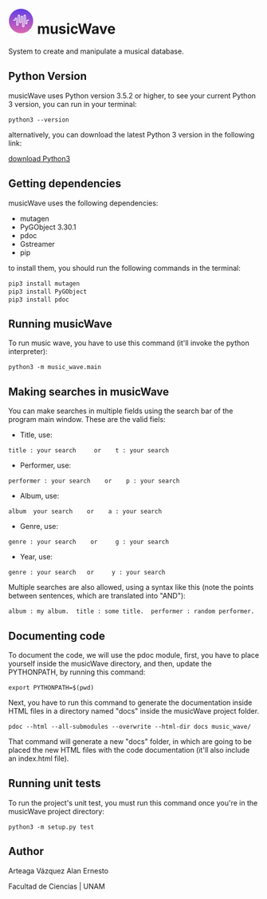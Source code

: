 # ![musicWave Logo](resources/musicWave50.png) musicWave
System to create and manipulate a musical database.

## Python Version
musicWave uses Python version 3.5.2 or higher, to see your current Python 3
version, you can run in your terminal:

```
python3 --version
```

alternatively, you can download the latest Python 3 version in the following
link:

[download Python3](https://www.python.org/downloads/)

## Getting dependencies
musicWave uses the following dependencies:

- mutagen
- PyGObject 3.30.1
- pdoc
- Gstreamer
- pip

to install them, you should run the following commands in the terminal:
```
pip3 install mutagen
pip3 install PyGObject
pip3 install pdoc
```

## Running musicWave

To run music wave, you have to use this command (it'll invoke the python
interpreter):

```
python3 -m music_wave.main
```

## Making searches in musicWave

You can make searches in multiple fields using the search bar of the program
main window. These are the valid fiels:

- Title, use:
```
title : your search     or    t : your search
```
- Performer, use:
```
performer : your search    or    p : your search
```
- Album, use:
```
album  your search    or    a : your search
```

- Genre, use:
```
genre : your search    or     g : your search
```
- Year, use:
```
genre : your search   or     y : your search
```

Multiple searches are also allowed, using a syntax like this (note the points
between sentences, which are translated into "AND"):
```
album : my album.  title : some title.  performer : random performer.
```

## Documenting code

To document the code, we will use the pdoc module, first, you have to place
yourself inside the musicWave directory, and then, update the PYTHONPATH,
by running this command:
```
export PYTHONPATH=$(pwd)
```

Next, you have to run this command to generate the documentation inside HTML
files in a directory named "docs" inside the musicWave project folder.
```
pdoc --html --all-submodules --overwrite --html-dir docs music_wave/
```

That command will generate a new "docs" folder, in which are going to be placed
the new HTML files with the code documentation (it'll also include an index.html file).

## Running unit tests

To run the project's unit test, you must run this command once you're in the
musicWave project directory:

```
python3 -m setup.py test
```

## Author

Arteaga Vázquez Alan Ernesto

Facultad de Ciencias | UNAM
